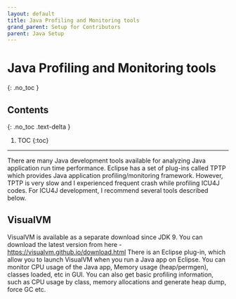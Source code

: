 ```yaml
---
layout: default
title: Java Profiling and Monitoring tools
grand_parent: Setup for Contributors
parent: Java Setup
---
```


# Java Profiling and Monitoring tools
{: .no_toc }

## Contents
{: .no_toc .text-delta }

1. TOC
{:toc}

---


There are many Java development tools available for analyzing Java application
run time performance. Eclipse has a set of plug-ins called TPTP which provides
Java application profiling/monitoring framework. However, TPTP is very slow and
I experienced frequent crash while profiling ICU4J codes. For ICU4J development,
I recommend several tools described below.

## VisualVM

VisualVM is available as a separate download since JDK 9. You can download the latest
version from here - <https://visualvm.github.io/download.html>
There is an Eclipse plug-in, which allow you to launch VisualVM when you run a
Java app on Eclipse. You can monitor CPU usage of the Java app, Memory usage
(heap/permgen), classes loaded, etc in GUI. You can also get basic profiling
information, such as CPU usage by class, memory allocations and generate heap
dump, force GC etc.
